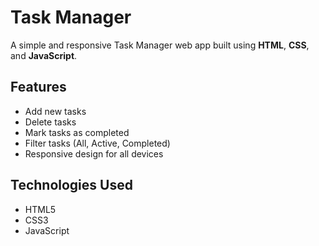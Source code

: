 # Task Manager

A simple and responsive Task Manager web app built using **HTML**, **CSS**, and **JavaScript**.

## Features

- Add new tasks
- Delete tasks
- Mark tasks as completed
- Filter tasks (All, Active, Completed)
- Responsive design for all devices

## Technologies Used

- HTML5
- CSS3
- JavaScript

